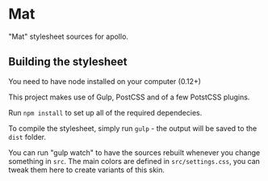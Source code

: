# Mat
"Mat" stylesheet sources for apollo.

## Building the stylesheet

You need to have node installed on your computer (0.12+)

This project makes use of Gulp, PostCSS and of a few PotstCSS plugins.

Run `npm install` to set up all of the required dependecies.

To compile the stylesheet, simply run `gulp` - the output will be saved to the `dist` folder.

You can run "gulp watch" to have the sources rebuilt whenever you change something in `src`.
The main colors are defined in `src/settings.css`, you can tweak them here to create variants of this skin.
